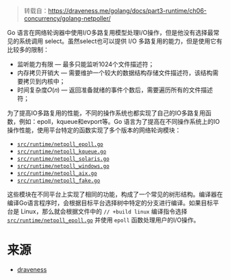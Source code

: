 > 转载自：https://draveness.me/golang/docs/part3-runtime/ch06-concurrency/golang-netpoller/

Go 语言在网络轮询器中使用I/O多路复用模型处理I/O操作，但是他没有选择最常见的系统调用 select。虽然select也可以提供 I/O 多路复用的能力，但是使用它有比较多的限制：

-   监听能力有限 — 最多只能监听1024个文件描述符；
-   内存拷贝开销大 — 需要维护一个较大的数据结构存储文件描述符，该结构需要拷贝到内核中；
-   时间复杂度𝑂(𝑛) — 返回准备就绪的事件个数后，需要遍历所有的文件描述符；

为了提高IO多路复用的性能，不同的操作系统也都实现了自己的IO多路复用函数，例如：epoll，kqueue和evport等。Go 语言为了提高在不同操作系统上的IO操作性能，使用平台特定的函数实现了多个版本的网络轮询模块：

-   [`src/runtime/netpoll_epoll.go`](https://github.com/golang/go/blob/master/src/runtime/netpoll_epoll.go)
-   [`src/runtime/netpoll_kqueue.go`](https://github.com/golang/go/blob/master/src/runtime/netpoll_kqueue.go)
-   [`src/runtime/netpoll_solaris.go`](https://github.com/golang/go/blob/master/src/runtime/netpoll_solaris.go)
-   [`src/runtime/netpoll_windows.go`](https://github.com/golang/go/blob/master/src/runtime/netpoll_windows.go)
-   [`src/runtime/netpoll_aix.go`](https://github.com/golang/go/blob/master/src/runtime/netpoll_aix.go)
-   [`src/runtime/netpoll_fake.go`](https://github.com/golang/go/blob/master/src/runtime/netpoll_fake.go)

这些模块在不同平台上实现了相同的功能，构成了一个常见的树形结构。编译器在编译Go语言程序时，会根据目标平台选择树中特定的分支进行编译。如果目标平台是 Linux，那么就会根据文件中的 `// +build linux` 编译指令选择 [`src/runtime/netpoll_epoll.go`](https://github.com/golang/go/blob/master/src/runtime/netpoll_epoll.go) 并使用 `epoll` 函数处理用户的I/O操作。



# 来源
- [draveness](https://draveness.me/golang/docs/part3-runtime/ch06-concurrency/golang-netpoller/)